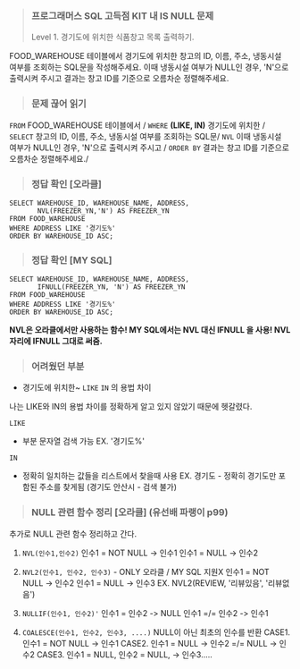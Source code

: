 <blockquote>
<h3 id="프로그래머스-sql-고득점-kit-내-is-null-문제">프로그래머스 SQL 고득점 KIT 내 IS NULL 문제</h3>
<p>Level 1. 경기도에 위치한 식품창고 목록 출력하기.</p>
</blockquote>
<p>FOOD_WAREHOUSE 테이블에서 경기도에 위치한 창고의 ID, 이름, 주소, 냉동시설 여부를 조회하는 SQL문을 작성해주세요. 이때 냉동시설 여부가 NULL인 경우, 'N'으로 출력시켜 주시고 결과는 창고 ID를 기준으로 오름차순 정렬해주세요.</p>
<blockquote>
<h3 id="문제-끊어-읽기">문제 끊어 읽기</h3>
</blockquote>
<p><code>FROM</code>  FOOD_WAREHOUSE 테이블에서 /
<code>WHERE</code> <strong>(LIKE, IN)</strong>  경기도에 위치한 /
<code>SELECT</code>  창고의 ID, 이름, 주소, 냉동시설 여부를 조회하는 SQL문/
<code>NVL</code>  이때 냉동시설 여부가 NULL인 경우, 'N'으로 출력시켜 주시고 /
<code>ORDER BY</code> 결과는 창고 ID를 기준으로 오름차순 정렬해주세요./</p>
<blockquote>
<h3 id="정답-확인-오라클">정답 확인 [오라클]</h3>
</blockquote>
<pre><code class="language-sql">SELECT WAREHOUSE_ID, WAREHOUSE_NAME, ADDRESS, 
       NVL(FREEZER_YN,'N') AS FREEZER_YN
FROM FOOD_WAREHOUSE
WHERE ADDRESS LIKE '경기도%'
ORDER BY WAREHOUSE_ID ASC; </code></pre>
<blockquote>
<h3 id="정답-확인-my-sql">정답 확인 [MY SQL]</h3>
</blockquote>
<pre><code class="language-sql">SELECT WAREHOUSE_ID, WAREHOUSE_NAME, ADDRESS, 
       IFNULL(FREEZER_YN, 'N') AS FREEZER_YN
FROM FOOD_WAREHOUSE
WHERE ADDRESS LIKE '경기도%'
ORDER BY WAREHOUSE_ID ASC;</code></pre>
<p><strong>NVL은 오라클에서만 사용하는 함수!
MY SQL에서는 NVL 대신 IFNULL 을 사용!
NVL 자리에 IFNULL 그대로 써줌.</strong></p>
<blockquote>
<h3 id="어려웠던-부분">어려웠던 부분</h3>
</blockquote>
<ul>
<li>경기도에 위치한~ <code>LIKE</code> <code>IN</code> 의 용법 차이</li>
</ul>
<p>나는 LIKE와 IN의 용법 차이를 정확하게 알고 있지 않았기 때문에 헷갈렸다.</p>
<p><code>LIKE</code> </p>
<ul>
<li>부분 문자열 검색 가능 
EX. '경기도%'</li>
</ul>
<p><code>IN</code></p>
<ul>
<li>정확히 일치하는 값들을 리스트에서 찾을때 사용
EX. 경기도 - 정확히 경기도만 포함된 주소를 찾게됨 
(경기도 안산시 - 검색 불가)</li>
</ul>
<blockquote>
<h3 id="null-관련-함수-정리-오라클-유선배-파랭이-p99">NULL 관련 함수 정리 [오라클] (유선배 파랭이 p99)</h3>
</blockquote>
<p>추가로 NULL 관련 함수 정리하고 간다.</p>
<ol>
<li><p><code>NVL(인수1,인수2)</code>
인수1 = NOT NULL -&gt; 인수1
인수1 = NULL -&gt; 인수2</p>
</li>
<li><p><code>NVL2(인수1, 인수2, 인수3)</code> - ONLY 오라클 / MY SQL 지원X
인수1 = NOT NULL -&gt; 인수2
인수1 = NULL -&gt; 인수3
EX. NVL2(REVIEW, '리뷰있음', '리뷰없음')</p>
</li>
<li><p><code>NULLIF(인수1, 인수2)'</code>
인수1 = 인수2 -&gt; NULL
인수1 =/= 인수2 -&gt; 인수1</p>
</li>
<li><p><code>COALESCE(인수1, 인수2, 인수3, ....)</code>
NULL이 아닌 최초의 인수를 반환
CASE1. 
인수1 = NOT NULL -&gt; 인수1
CASE2.
인수1 = NULL -&gt;
인수2 =/= NULL -&gt; 인수2
CASE3.
인수1 = NULL, 인수2 = NULL, -&gt; 인수3.....</p>
</li>
</ol>